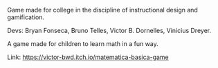 Game made for college in the discipline of instructional design and gamification.

Devs: Bryan Fonseca, Bruno Telles, Victor B. Dornelles, Vinicius Dreyer.

A game made for children to learn math in a fun way.

Link: https://victor-bwd.itch.io/matematica-basica-game
